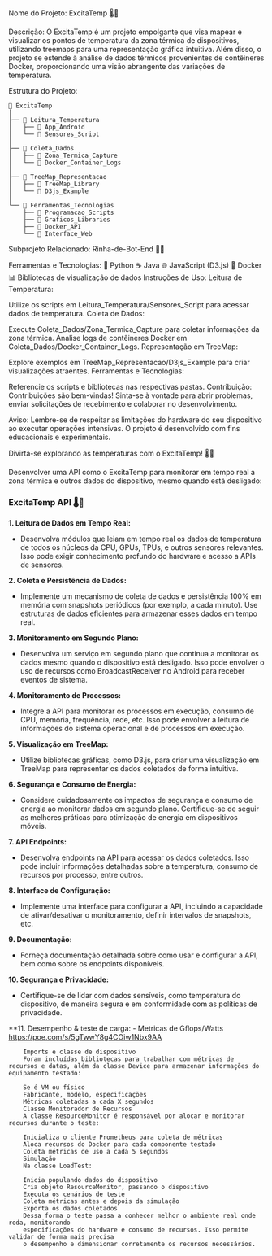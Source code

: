 Nome do Projeto: ExcitaTemp 🌡️🚀

Descrição:
O ExcitaTemp é um projeto empolgante que visa mapear e visualizar os pontos de temperatura da zona térmica de dispositivos, utilizando treemaps para uma representação gráfica intuitiva. Além disso, o projeto se estende à análise de dados térmicos provenientes de contêineres Docker, proporcionando uma visão abrangente das variações de temperatura.

Estrutura do Projeto:

    
    📁 ExcitaTemp
    │
    ├── 📁 Leitura_Temperatura
    │   ├── 📄 App_Android
    │   └── 📄 Sensores_Script
    │
    ├── 📁 Coleta_Dados
    │   ├── 📄 Zona_Termica_Capture
    │   └── 📄 Docker_Container_Logs
    │
    ├── 📁 TreeMap_Representacao
    │   ├── 📄 TreeMap_Library
    │   └── 📄 D3js_Example
    │
    └── 📁 Ferramentas_Tecnologias
        ├── 📄 Programacao_Scripts
        ├── 📄 Graficos_Libraries
        ├── 📄 Docker_API
        └── 📄 Interface_Web
Subprojeto Relacionado:
Rinha-de-Bot-End 🤖🔗

Ferramentas e Tecnologias:
🐍 Python
☕ Java
🌐 JavaScript (D3.js)
🐳 Docker
📊 Bibliotecas de visualização de dados
Instruções de Uso:
Leitura de Temperatura:

Utilize os scripts em Leitura_Temperatura/Sensores_Script para acessar dados de temperatura.
Coleta de Dados:

Execute Coleta_Dados/Zona_Termica_Capture para coletar informações da zona térmica.
Analise logs de contêineres Docker em Coleta_Dados/Docker_Container_Logs.
Representação em TreeMap:

Explore exemplos em TreeMap_Representacao/D3js_Example para criar visualizações atraentes.
Ferramentas e Tecnologias:

Referencie os scripts e bibliotecas nas respectivas pastas.
Contribuição:
Contribuições são bem-vindas! Sinta-se à vontade para abrir problemas, enviar solicitações de recebimento e colaborar no desenvolvimento.

Aviso:
Lembre-se de respeitar as limitações do hardware do seu dispositivo ao executar operações intensivas. O projeto é desenvolvido com fins educacionais e experimentais.

Divirta-se explorando as temperaturas com o ExcitaTemp! 🌡️🚀


Desenvolver uma API como o ExcitaTemp para monitorar em tempo real a zona térmica e outros dados do dispositivo, mesmo quando está desligado:

### ExcitaTemp API 🌡️🚀

**1. Leitura de Dados em Tempo Real:**
   - Desenvolva módulos que leiam em tempo real os dados de temperatura de todos os núcleos da CPU, GPUs, TPUs, e outros sensores relevantes. Isso pode exigir conhecimento profundo do hardware e acesso a APIs de sensores.

**2. Coleta e Persistência de Dados:**
   - Implemente um mecanismo de coleta de dados e persistência 100% em memória com snapshots periódicos (por exemplo, a cada minuto). Use estruturas de dados eficientes para armazenar esses dados em tempo real.

**3. Monitoramento em Segundo Plano:**
   - Desenvolva um serviço em segundo plano que continua a monitorar os dados mesmo quando o dispositivo está desligado. Isso pode envolver o uso de recursos como BroadcastReceiver no Android para receber eventos de sistema.

**4. Monitoramento de Processos:**
   - Integre a API para monitorar os processos em execução, consumo de CPU, memória, frequência, rede, etc. Isso pode envolver a leitura de informações do sistema operacional e de processos em execução.

**5. Visualização em TreeMap:**
   - Utilize bibliotecas gráficas, como D3.js, para criar uma visualização em TreeMap para representar os dados coletados de forma intuitiva.

**6. Segurança e Consumo de Energia:**
   - Considere cuidadosamente os impactos de segurança e consumo de energia ao monitorar dados em segundo plano. Certifique-se de seguir as melhores práticas para otimização de energia em dispositivos móveis.

**7. API Endpoints:**
   - Desenvolva endpoints na API para acessar os dados coletados. Isso pode incluir informações detalhadas sobre a temperatura, consumo de recursos por processo, entre outros.

**8. Interface de Configuração:**
   - Implemente uma interface para configurar a API, incluindo a capacidade de ativar/desativar o monitoramento, definir intervalos de snapshots, etc.

**9. Documentação:**
   - Forneça documentação detalhada sobre como usar e configurar a API, bem como sobre os endpoints disponíveis.

**10. Segurança e Privacidade:**
   - Certifique-se de lidar com dados sensíveis, como temperatura do dispositivo, de maneira segura e em conformidade com as políticas de privacidade.

**11. Desempenho & teste de carga:
    - Metricas de Gflops/Watts
        https://poe.com/s/5gTwwY8g4COiw1Nbx9AA


        Imports e classe de dispositivo
        Foram incluídas bibliotecas para trabalhar com métricas de recursos e datas, além da classe Device para armazenar informações do equipamento testado:
        
        Se é VM ou físico
        Fabricante, modelo, especificações
        Métricas coletadas a cada X segundos
        Classe Monitorador de Recursos
        A classe ResourceMonitor é responsável por alocar e monitorar recursos durante o teste:
        
        Inicializa o cliente Prometheus para coleta de métricas
        Aloca recursos do Docker para cada componente testado
        Coleta métricas de uso a cada 5 segundos
        Simulação
        Na classe LoadTest:
        
        Inicia populando dados do dispositivo
        Cria objeto ResourceMonitor, passando o dispositivo
        Executa os cenários de teste
        Coleta métricas antes e depois da simulação
        Exporta os dados coletados
        Dessa forma o teste passa a conhecer melhor o ambiente real onde roda, monitorando 
        especificações do hardware e consumo de recursos. Isso permite validar de forma mais precisa 
        o desempenho e dimensionar corretamente os recursos necessários.



